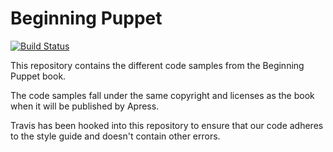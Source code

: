 # Beginning Puppet

[![Build Status](https://travis-ci.org/pro-puppet/beginning-puppet.png?branch=master)](https://travis-ci.org/pro-puppet/beginning-puppet)

This repository contains the different code samples from the Beginning Puppet book.

The code samples fall under the same copyright and licenses as the book when it will be published by Apress.

Travis has been hooked into this repository to ensure that our code adheres to the style guide and doesn't contain other errors.
